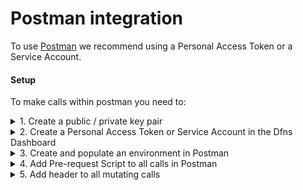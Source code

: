 # Postman integration

To use [Postman](https://www.postman.com/) we recommend using a Personal Access Token or a Service Account.

#### Setup

To make calls within postman you need to:

<details>

<summary>1. Create a public / private key pair</summary>

The public private key pair will be used to sign user actions within the Dfns API.

```shell
# Generate a ECDSA Private Key and the public key pair
openssl ecparam -genkey -name prime256v1 -noout -out prime256v1.pem
openssl pkey -in prime256v1.pem -pubout -out prime256v1.public.pem
```

</details>

<details>

<summary>2. Create a Personal Access Token or Service Account in the Dfns Dashboard</summary>

Personal access tokens can be created in the Dfns dashboard under the Settings page.

When creating a new Personal Access Token, you will need to copy the public key (in `prime256v1.public.pem`) you create earlier into the Public Key.

Be sure to copy the JWT, after the Personal Access Token is created, as you will need it in the next step.

</details>

<details>

<summary>3. Create and populate an environment in Postman</summary>

In the environment you need to set the following variables:

* `customerAccessToken` - The Personal Access Token JWT you copied ealier. This setting should be marked as Secret.
* `customerAccessTokenPrivateKey` - The private key created earlier. Copy the key including all newlines into the variable. This setting should be marked as Secret.
* `customerAppId` - The `App ID` of the Dfns application. This can be found in the Dfns dashboard under `Settings`->`Org Settings`->`Applications`.

<!---->

* `customerAppOrigin` - The `Expected Origin` from your Dfns Application. Also found on the Applications page on the Dfns Dashboard.
* `useAuthV2` - Set to `true`.

</details>

<details>

<summary>4. Add Pre-request Script to all calls in Postman</summary>

In Postman, click on the folder that holds all the Dfns API calls. On the `Pre-request Scropt` tab paste the following script.

This script will run before each API call, and will handle setting headers and performing `User Action Signing`.

```javascript
// jsrsasign expects us to be in a browser, but they don't really use the values for anything.
// So if we setup a fake window and navigator object, everything works fine from Postman.
window = {
};
navigator = {
    appName: "blah",
    userAgent: "blah"
};

function extractBigNum(fullArray, start, end, expectedLength) {
	let num = fullArray.slice(start, end);
	if (num.length !== expectedLength){
		num = Array(expectedLength).fill(0).concat(...num).slice(num.length);
	}
	return num;
}

function derToRaw(signature) {
	const rStart = 4;
	const rEnd = rStart + signature[3];
	const sStart = rEnd + 2;
	return new Uint8Array([
		...extractBigNum(signature, rStart, rEnd, 32),
		...extractBigNum(signature, sStart, signature.length, 32),
	]);
}

function generateNonce() {
    const { v4: uuidv4 } = require('uuid');
    return base64url(JSON.stringify({
        uuid: uuidv4(),
        date: new Date().toISOString()
    }));
}

function base64url(str, format=undefined) {
    return Buffer.from(str, format).toString("base64")
        .replace(/=/g, "")
        .replace(/\+/g, "-")
        .replace(/\//g, "_");
}

function signAction(prefix, domain) {
    pm.sendRequest("https://cdnjs.cloudflare.com/ajax/libs/jsrsasign/8.0.20/jsrsasign-all-min.js", (err, res) => {
        pm.environment.set("res", res.text());
        eval(pm.environment.get("res"));
        const appOrigin = pm.environment.get(prefix + "AppOrigin");
        const apiKey = pm.environment.get(prefix+"AccessToken");
        const appId = pm.request.headers.get("X-DFNS-APPID");
        const signingKey = pm.environment.get(prefix+"AccessTokenPrivateKey").replace(/\\n/g, "\n");
        const createSigningChallengeRequest = {
            url: `https://${domain}/auth/action/init`,
            method: "POST",
            header: {
                "Content-Type": "application/json",
                "Authorization": "Bearer " + apiKey,
                "X-DFNS-APPID": appId,
                "X-DFNS-NONCE": generateNonce()
            },
            body: {
                mode: "raw",
                raw: JSON.stringify({
                    userActionPayload: pm.request.body?.raw || '',
                    userActionHttpPath: pm.variables.replaceIn(pm.request.url.getPath()),
                    userActionHttpMethod: pm.request.method,
                    userActionServerKind: prefix === 'staff' ? 'Staff' : 'Api'
                })
            }
        };
        pm.sendRequest(createSigningChallengeRequest, (error, response) => {
            if (error || response.code !== 200) {
                throw new Error("Unable to get challenge: " + response.json().error.message);
            }
            const challenge = response.json();
            const clientData = JSON.stringify({
                type: "key.get",
                challenge: challenge.challenge,
                origin: `${appOrigin}`,
            });
            const sig = new KJUR.crypto.Signature({"alg": "SHA256withECDSA"});
            sig.init(signingKey);
            sig.updateString(clientData);
            const signature = base64url(sig.sign(), 'hex');
            const signedChallenge = {
                kind: "Key",
                credentialAssertion: {
                    credId: challenge.allowCredentials.key[0].id,
                    clientData: base64url(clientData),
                    signature: signature
                }
            };
            const createSignatureRequest = {
                url: `https://${domain}/auth/action`,
                method: "POST",
                header: {
                    "Content-Type": "application/json",
                    "Authorization": "Bearer " + apiKey,
                    "X-DFNS-APPID": appId,
                    "X-DFNS-NONCE": generateNonce()
                },
                body: {
                    mode: "raw",
                    raw: JSON.stringify({
                        challengeIdentifier: challenge.challengeIdentifier,
                        firstFactor: signedChallenge
                    })
                }
            };
            pm.sendRequest(createSignatureRequest, (sigError, sigResponse) => {
                if (sigError || sigResponse.code !== 200) {
                    throw new Error("Failed to sign request: " + sigResponse.json().error.message);
                }
                pm.request.headers.upsert({key: "X-DFNS-USERACTION", value: sigResponse.json().userAction});
            });
        });
    })
}

if (pm.environment.get("useAuthV2") === "true") {
    const requestHost = pm.variables.replaceIn(pm.request.url.getHost());
    let prefix = 'customer';
    let domain = requestHost;
    if (requestHost.startsWith('staff-')) {
        prefix = 'staff';
        domain = domain.substring('staff-'.length);
    }

    pm.request.headers.upsert({key: 'X-DFNS-NONCE', value: generateNonce()});
    pm.request.headers.upsert({key: 'X-DFNS-APPID', value: pm.environment.get(prefix+"AppId")});
    pm.request.headers.upsert({key: "Authorization", value: "Bearer " + pm.environment.get(prefix+"AccessToken")});

    if (pm.request.headers.has('X-DFNS-USERACTION')) {
        signAction(prefix, domain);
    }
}
```

</details>

<details>

<summary>5. Add header to all mutating calls</summary>

Add a `X-DFNS-USERACTION` header to all calls that require User Action Signing (most `POST`, `PUT`, and `Delete` requests). Leave the value empty.

</details>

